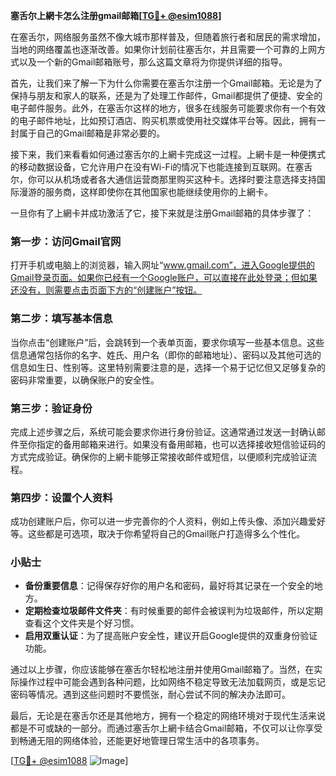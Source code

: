 **塞舌尔上網卡怎么注册gmail邮箱[[TG💪+ @esim1088](https://t.me/s/esim1088)]**

在塞舌尔，网络服务虽然不像大城市那样普及，但随着旅行者和居民的需求增加，当地的网络覆盖也逐渐改善。如果你计划前往塞舌尔，并且需要一个可靠的上网方式以及一个新的Gmail邮箱账号，那么这篇文章将为你提供详细的指导。

首先，让我们来了解一下为什么你需要在塞舌尔注册一个Gmail邮箱。无论是为了保持与朋友和家人的联系，还是为了处理工作邮件，Gmail都提供了便捷、安全的电子邮件服务。此外，在塞舌尔这样的地方，很多在线服务可能要求你有一个有效的电子邮件地址，比如预订酒店、购买机票或使用社交媒体平台等。因此，拥有一封属于自己的Gmail邮箱是非常必要的。

接下来，我们来看看如何通过塞舌尔的上網卡完成这一过程。上網卡是一种便携式的移动数据设备，它允许用户在没有Wi-Fi的情况下也能连接到互联网。在塞舌尔，你可以从机场或者各大通信运营商那里购买这种卡。选择时要注意选择支持国际漫游的服务商，这样即使你在其他国家也能继续使用你的上網卡。

一旦你有了上網卡并成功激活了它，接下来就是注册Gmail邮箱的具体步骤了：

### 第一步：访问Gmail官网

打开手机或电脑上的浏览器，输入网址“www.gmail.com”，进入Google提供的Gmail登录页面。如果你已经有一个Google账户，可以直接在此处登录；但如果还没有，则需要点击页面下方的“创建账户”按钮。

### 第二步：填写基本信息

当你点击“创建账户”后，会跳转到一个表单页面，要求你填写一些基本信息。这些信息通常包括你的名字、姓氏、用户名（即你的邮箱地址）、密码以及其他可选的信息如生日、性别等。这里特别需要注意的是，选择一个易于记忆但又足够复杂的密码非常重要，以确保账户的安全性。

### 第三步：验证身份

完成上述步骤之后，系统可能会要求你进行身份验证。这通常通过发送一封确认邮件至你指定的备用邮箱来进行。如果没有备用邮箱，也可以选择接收短信验证码的方式完成验证。确保你的上網卡能够正常接收邮件或短信，以便顺利完成验证流程。

### 第四步：设置个人资料

成功创建账户后，你可以进一步完善你的个人资料，例如上传头像、添加兴趣爱好等。这些都是可选项，取决于你希望将自己的Gmail账户打造得多么个性化。

### 小贴士

- **备份重要信息**：记得保存好你的用户名和密码，最好将其记录在一个安全的地方。
- **定期检查垃圾邮件文件夹**：有时候重要的邮件会被误判为垃圾邮件，所以定期查看这个文件夹是个好习惯。
- **启用双重认证**：为了提高账户安全性，建议开启Google提供的双重身份验证功能。

通过以上步骤，你应该能够在塞舌尔轻松地注册并使用Gmail邮箱了。当然，在实际操作过程中可能会遇到各种问题，比如网络不稳定导致无法加载网页，或是忘记密码等情况。遇到这些问题时不要慌张，耐心尝试不同的解决办法即可。

最后，无论是在塞舌尔还是其他地方，拥有一个稳定的网络环境对于现代生活来说都是不可或缺的一部分。而通过塞舌尔上網卡结合Gmail邮箱，不仅可以让你享受到畅通无阻的网络体验，还能更好地管理日常生活中的各项事务。

[[TG💪+ @esim1088](https://t.me/s/esim1088) ![Image](https://i.postimg.cc/4NQfJmqS/Snipaste-2025-05-13-00-14-12.png)]